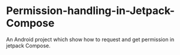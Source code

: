 # Permission-handling-in-Jetpack-Compose
An Android project which show how to request and get permission in jetpack Compose.
